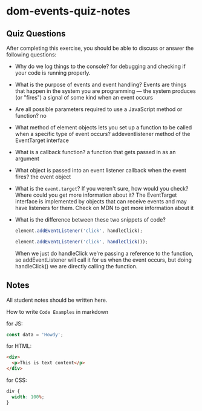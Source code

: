 # dom-events-quiz-notes

## Quiz Questions

After completing this exercise, you should be able to discuss or answer the following questions:

- Why do we log things to the console?
  for debugging and checking if your code is running properly.

- What is the purpose of events and event handling?
  Events are things that happen in the system you are programming — the system produces (or "fires") a signal of some kind when an event occurs

- Are all possible parameters required to use a JavaScript method or function?
  no

- What method of element objects lets you set up a function to be called when a specific type of event occurs?
  addeventlistener method of the EventTarget interface

- What is a callback function?
  a function that gets passed in as an argument

- What object is passed into an event listener callback when the event fires?
  the event object

- What is the `event.target`? If you weren't sure, how would you check? Where could you get more information about it?
  The EventTarget interface is implemented by objects that can receive events and may have listeners for them.
  Check on MDN to get more information about it

- What is the difference between these two snippets of code?
  ```js
  element.addEventListener('click', handleClick);
  ```
  ```js
  element.addEventListener('click', handleClick());
  ```
  When we just do handleClick we're passing a reference to the function, so addEventListener will call it for us when the event occurs, but doing handleClick() we are directly calling the function.

## Notes

All student notes should be written here.

How to write `Code Examples` in markdown

for JS:

```javascript
const data = 'Howdy';
```

for HTML:

```html
<div>
  <p>This is text content</p>
</div>
```

for CSS:

```css
div {
  width: 100%;
}
```
